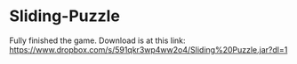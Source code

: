 # Sliding-Puzzle
Fully finished the game. Download is at this link: https://www.dropbox.com/s/591qkr3wp4ww2o4/Sliding%20Puzzle.jar?dl=1

